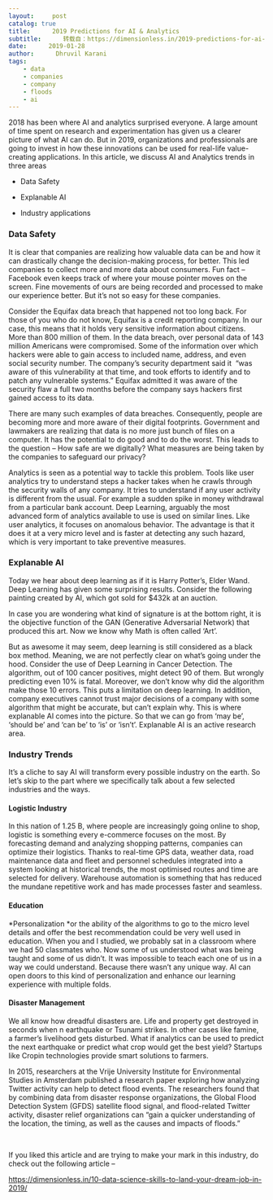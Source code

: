 ```yaml
---
layout:     post
catalog: true
title:      2019 Predictions for AI & Analytics
subtitle:      转载自：https://dimensionless.in/2019-predictions-for-ai-and-analytics/
date:      2019-01-28
author:      Dhruvil Karani
tags:
    - data
    - companies
    - company
    - floods
    - ai
---
```


2018 has been where AI and analytics surprised everyone. A large amount of time spent on research and experimentation has given us a clearer picture of what AI can do. But in 2019, organizations and professionals are going to invest in how these innovations can be used for real-life value-creating applications. In this article, we discuss AI and Analytics trends in three areas

- Data Safety

- Explanable AI

- Industry applications


### Data Safety

It is clear that companies are realizing how valuable data can be and how it can drastically change the decision-making process, for better. This led companies to collect more and more data about consumers. Fun fact – Facebook even keeps track of where your mouse pointer moves on the screen. Fine movements of ours are being recorded and processed to make our experience better. But it’s not so easy for these companies. 

Consider the Equifax data breach that happened not too long back. For those of you who do not know, Equifax is a credit reporting company. In our case, this means that it holds very sensitive information about citizens. More than 800 million of them. In the data breach, over personal data of 143 million Americans were compromised. Some of the information over which hackers were able to gain access to included name, address, and even social security number. The company’s security department said it  “was aware of this vulnerability at that time, and took efforts to identify and to patch any vulnerable systems.” Equifax admitted it was aware of the security flaw a full two months before the company says hackers first gained access to its data.

There are many such examples of data breaches. Consequently, people are becoming more and more aware of their digital footprints. Government and lawmakers are realizing that data is no more just bunch of files on a computer. It has the potential to do good and to do the worst. This leads to the question – How safe are we digitally? What measures are being taken by the companies to safeguard our privacy?

Analytics is seen as a potential way to tackle this problem. Tools like user analytics try to understand steps a hacker takes when he crawls through the security walls of any company. It tries to understand if any user activity is different from the usual. For example a sudden spike in money withdrawal from a particular bank account. Deep Learning, arguably the most advanced form of analytics available to use is used on similar lines. Like user analytics, it focuses on anomalous behavior. The advantage is that it does it at a very micro level and is faster at detecting any such hazard, which is very important to take preventive measures.

### Explanable AI 

Today we hear about deep learning as if it is Harry Potter’s, Elder Wand. Deep Learning has given some surprising results. Consider the following painting created by AI, which got sold for $432k at an auction.

In case you are wondering what kind of signature is at the bottom right, it is the objective function of the GAN (Generative Adversarial Network) that produced this art. Now we know why Math is often called ‘Art’.

But as awesome it may seem, deep learning is still considered as a black box method. Meaning, we are not perfectly clear on what’s going under the hood. Consider the use of Deep Learning in Cancer Detection. The algorithm, out of 100 cancer positives, might detect 90 of them. But wrongly predicting even 10% is fatal. Moreover, we don’t know why did the algorithm make those 10 errors. This puts a limitation on deep learning. In addition, company executives cannot trust major decisions of a company with some algorithm that might be accurate, but can’t explain why. This is where explanable AI comes into the picture. So that we can go from ‘may be’, ‘should be’ and ‘can be’ to ‘is’ or ‘isn’t’. Explanable AI is an active research area.

### Industry Trends

It’s a cliche to say AI will transform every possible industry on the earth. So let’s skip to the part where we specifically talk about a few selected industries and the ways.

#### Logistic Industry

In this nation of 1.25 B, where people are increasingly going online to shop, logistic is something every e-commerce focuses on the most. By forecasting demand and analyzing shopping patterns, companies can optimize their logistics. Thanks to real-time GPS data, weather data, road maintenance data and fleet and personnel schedules integrated into a system looking at historical trends, the most optimised routes and time are selected for delivery. Warehouse automation is something that has reduced the mundane repetitive work and has made processes faster and seamless.

#### Education

*Personalization *or the ability of the algorithms to go to the micro level details and offer the best recommendation could be very well used in education. When you and I studied, we probably sat in a classroom where we had 50 classmates who. Now some of us understood what was being taught and some of us didn’t. It was impossible to teach each one of us in a way we could understand. Because there wasn’t any unique way. AI can open doors to this kind of personalization and enhance our learning experience with multiple folds.

#### Disaster Management

We all know how dreadful disasters are. Life and property get destroyed in seconds when n earthquake or Tsunami strikes. In other cases like famine, a farmer’s livelihood gets disturbed. What if analytics can be used to predict the next earthquake or predict what crop would get the best yield? Startups like Cropin technologies provide smart solutions to farmers. 

In 2015, researchers at the Vrije University Institute for Environmental Studies in Amsterdam published a research paper exploring how analyzing Twitter activity can help to detect flood events. The researchers found that by combining data from disaster response organizations, the Global Flood Detection System (GFDS) satellite flood signal, and flood-related Twitter activity, disaster relief organizations can “gain a quicker understanding of the location, the timing, as well as the causes and impacts of floods.”

 

If you liked this article and are trying to make your mark in this industry, do check out the following article – 

https://dimensionless.in/10-data-science-skills-to-land-your-dream-job-in-2019/
